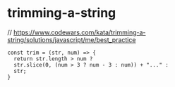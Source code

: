 # trimming-a-string
// https://www.codewars.com/kata/trimming-a-string/solutions/javascript/me/best_practice


```
const trim = (str, num) => {
  return str.length > num ?
  str.slice(0, (num > 3 ? num - 3 : num)) + "..." :
  str;
}
```
